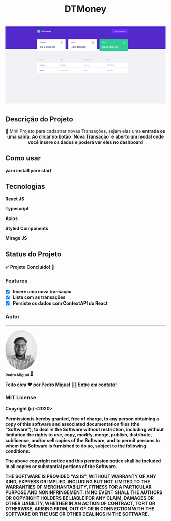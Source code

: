 <h1 align="center">DTMoney</h1>
<h1 align="center">
  <img alt="Dashboard" title="#DTMoney" src="./public/dtmoney-dashboard.png" />
</h1>

## Descrição do Projeto
<p align="center">🚀 Mini Projeto para cadastrar novas Transações, sejam elas uma <b>entrada<b> ou uma <strong>saída</strong>.
Ao clicar no botão `Nova Transação` é aberto um modal onde você insere os dados e poderá ver eles no dashboard</p>

## Como usar
yarn install
<bn>
yarn start


## Tecnologias
<p align="left">React JS </p>
<p align="left">Typescript </p>
<p align="left">Axios</p>
<p align="left">Styled Components</p>
<p align="left">Mirage JS</p>

## Status do Projeto
<h4 align="left"> 
	✅ Projeto Concluído! 🚀
</h4>

### Features

- [x] Insere uma nova transação
- [x] Lista com as transações
- [x] Persiste os dados com ContextAPI do React

### Autor
---

<a href="https://www.linkedin.com/in/codewithmiguel/">
 <img style="border-radius: 50%;" src="./public/perfil.jpg" width="100px;" alt=""/>
 <br />
 <sub><b>Pedro Miguel</b></sub></a> <a href="https://instagram.com/codewithmiguel" title="Instagram">🚀</a>


Feito com ❤️ por Pedro Miguel 👋🏽 Entre em contato!

### MIT License

Copyright (c) <2020> <Seu Nome>

Permission is hereby granted, free of charge, to any person obtaining a copy
of this software and associated documentation files (the "Software"), to deal
in the Software without restriction, including without limitation the rights
to use, copy, modify, merge, publish, distribute, sublicense, and/or sell
copies of the Software, and to permit persons to whom the Software is
furnished to do so, subject to the following conditions:

The above copyright notice and this permission notice shall be included in all
copies or substantial portions of the Software.

THE SOFTWARE IS PROVIDED "AS IS", WITHOUT WARRANTY OF ANY KIND, EXPRESS OR
IMPLIED, INCLUDING BUT NOT LIMITED TO THE WARRANTIES OF MERCHANTABILITY,
FITNESS FOR A PARTICULAR PURPOSE AND NONINFRINGEMENT. IN NO EVENT SHALL THE
AUTHORS OR COPYRIGHT HOLDERS BE LIABLE FOR ANY CLAIM, DAMAGES OR OTHER
LIABILITY, WHETHER IN AN ACTION OF CONTRACT, TORT OR OTHERWISE, ARISING FROM,
OUT OF OR IN CONNECTION WITH THE SOFTWARE OR THE USE OR OTHER DEALINGS IN THE
SOFTWARE.